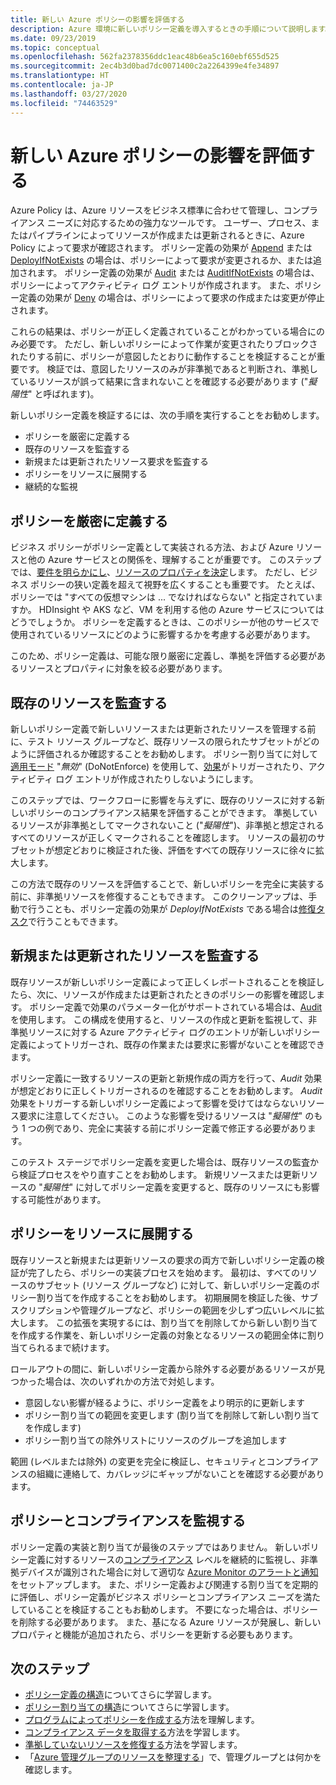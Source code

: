 ```yaml
---
title: 新しい Azure ポリシーの影響を評価する
description: Azure 環境に新しいポリシー定義を導入するときの手順について説明します。
ms.date: 09/23/2019
ms.topic: conceptual
ms.openlocfilehash: 562fa2378356ddc1eac48b6ea5c160ebf655d525
ms.sourcegitcommit: 2ec4b3d0bad7dc0071400c2a2264399e4fe34897
ms.translationtype: HT
ms.contentlocale: ja-JP
ms.lasthandoff: 03/27/2020
ms.locfileid: "74463529"
---
```

# <a name="evaluate-the-impact-of-a-new-azure-policy"></a>新しい Azure ポリシーの影響を評価する

Azure Policy は、Azure リソースをビジネス標準に合わせて管理し、コンプライアンス ニーズに対応するための強力なツールです。 ユーザー、プロセス、またはパイプラインによってリソースが作成または更新されるときに、Azure Policy によって要求が確認されます。 ポリシー定義の効果が [Append](./effects.md#deny) または [DeployIfNotExists](./effects.md#deployifnotexists) の場合は、ポリシーによって要求が変更されるか、または追加されます。 ポリシー定義の効果が [Audit](./effects.md#audit) または [AuditIfNotExists](./effects.md#auditifnotexists) の場合は、ポリシーによってアクティビティ ログ エントリが作成されます。 また、ポリシー定義の効果が [Deny](./effects.md#deny) の場合は、ポリシーによって要求の作成または変更が停止されます。

これらの結果は、ポリシーが正しく定義されていることがわかっている場合にのみ必要です。 ただし、新しいポリシーによって作業が変更されたりブロックされたりする前に、ポリシーが意図したとおりに動作することを検証することが重要です。 検証では、意図したリソースのみが非準拠であると判断され、準拠しているリソースが誤って結果に含まれないことを確認する必要があります ("_擬陽性_" と呼ばれます)。

新しいポリシー定義を検証するには、次の手順を実行することをお勧めします。

- ポリシーを厳密に定義する
- 既存のリソースを監査する
- 新規または更新されたリソース要求を監査する
- ポリシーをリソースに展開する
- 継続的な監視

## <a name="tightly-define-your-policy"></a>ポリシーを厳密に定義する

ビジネス ポリシーがポリシー定義として実装される方法、および Azure リソースと他の Azure サービスとの関係を、理解することが重要です。 このステップでは、[要件を明らかにし](../tutorials/create-custom-policy-definition.md#identify-requirements)、[リソースのプロパティを決定](../tutorials/create-custom-policy-definition.md#determine-resource-properties)します。
ただし、ビジネス ポリシーの狭い定義を超えて視野を広くすることも重要です。 たとえば、ポリシーでは "すべての仮想マシンは ... でなければならない" と指定されていますか。 HDInsight や AKS など、VM を利用する他の Azure サービスについてはどうでしょうか。 ポリシーを定義するときは、このポリシーが他のサービスで使用されているリソースにどのように影響するかを考慮する必要があります。

このため、ポリシー定義は、可能な限り厳密に定義し、準拠を評価する必要があるリソースとプロパティに対象を絞る必要があります。

## <a name="audit-existing-resources"></a>既存のリソースを監査する

新しいポリシー定義で新しいリソースまたは更新されたリソースを管理する前に、テスト リソース グループなど、既存リソースの限られたサブセットがどのように評価されるか確認することをお勧めします。 ポリシー割り当てに対して[適用モード](./assignment-structure.md#enforcement-mode)
 "_無効_" (DoNotEnforce) を使用して、[効果](./effects.md)がトリガーされたり、アクティビティ ログ エントリが作成されたりしないようにします。

このステップでは、ワークフローに影響を与えずに、既存のリソースに対する新しいポリシーのコンプライアンス結果を評価することができます。 準拠しているリソースが非準拠としてマークされないこと ("_擬陽性_")、非準拠と想定されるすべてのリソースが正しくマークされることを確認します。
リソースの最初のサブセットが想定どおりに検証された後、評価をすべての既存リソースに徐々に拡大します。

この方法で既存のリソースを評価することで、新しいポリシーを完全に実装する前に、非準拠リソースを修復することもできます。 このクリーンアップは、手動で行うことも、ポリシー定義の効果が _DeployIfNotExists_ である場合は[修復タスク](../how-to/remediate-resources.md)で行うこともできます。

## <a name="audit-new-or-updated-resources"></a>新規または更新されたリソースを監査する

既存リソースが新しいポリシー定義によって正しくレポートされることを検証したら、次に、リソースが作成または更新されたときのポリシーの影響を確認します。 ポリシー定義で効果のパラメーター化がサポートされている場合は、[Audit](./effects.md#audit) を使用します。 この構成を使用すると、リソースの作成と更新を監視して、非準拠リソースに対する Azure アクティビティ ログのエントリが新しいポリシー定義によってトリガーされ、既存の作業または要求に影響がないことを確認できます。

ポリシー定義に一致するリソースの更新と新規作成の両方を行って、_Audit_ 効果が想定どおりに正しくトリガーされるのを確認することをお勧めします。 _Audit_ 効果をトリガーする新しいポリシー定義によって影響を受けてはならないリソース要求に注意してください。
このような影響を受けるリソースは "_擬陽性_" のもう 1 つの例であり、完全に実装する前にポリシー定義で修正する必要があります。

このテスト ステージでポリシー定義を変更した場合は、既存リソースの監査から検証プロセスをやり直すことをお勧めします。 新規リソースまたは更新リソースの "_擬陽性_" に対してポリシー定義を変更すると、既存のリソースにも影響する可能性があります。

## <a name="deploy-your-policy-to-resources"></a>ポリシーをリソースに展開する

既存リソースと新規または更新リソースの要求の両方で新しいポリシー定義の検証が完了したら、ポリシーの実装プロセスを始めます。 最初は、すべてのリソースのサブセット (リソース グループなど) に対して、新しいポリシー定義のポリシー割り当てを作成することをお勧めします。 初期展開を検証した後、サブスクリプションや管理グループなど、ポリシーの範囲を少しずつ広いレベルに拡大します。 この拡張を実現するには、割り当てを削除してから新しい割り当てを作成する作業を、新しいポリシー定義の対象となるリソースの範囲全体に割り当てられるまで続けます。

ロールアウトの間に、新しいポリシー定義から除外する必要があるリソースが見つかった場合は、次のいずれかの方法で対処します。

- 意図しない影響が経るように、ポリシー定義をより明示的に更新します
- ポリシー割り当ての範囲を変更します (割り当てを削除して新しい割り当てを作成します)
- ポリシー割り当ての除外リストにリソースのグループを追加します

範囲 (レベルまたは除外) の変更を完全に検証し、セキュリティとコンプライアンスの組織に連絡して、カバレッジにギャップがないことを確認する必要があります。

## <a name="monitor-your-policy-and-compliance"></a>ポリシーとコンプライアンスを監視する

ポリシー定義の実装と割り当てが最後のステップではありません。 新しいポリシー定義に対するリソースの[コンプライアンス](../how-to/get-compliance-data.md) レベルを継続的に監視し、非準拠デバイスが識別された場合に対して適切な [Azure Monitor のアラートと通知](../../../azure-monitor/platform/alerts-overview.md)をセットアップします。 また、ポリシー定義および関連する割り当てを定期的に評価し、ポリシー定義がビジネス ポリシーとコンプライアンス ニーズを満たしていることを検証することもお勧めします。 不要になった場合は、ポリシーを削除する必要があります。 また、基になる Azure リソースが発展し、新しいプロパティと機能が追加されたら、ポリシーを更新する必要もあります。

## <a name="next-steps"></a>次のステップ

- [ポリシー定義の構造](./definition-structure.md)についてさらに学習します。
- [ポリシー割り当ての構造](./assignment-structure.md)についてさらに学習します。
- [プログラムによってポリシーを作成する](../how-to/programmatically-create.md)方法を理解します。
- [コンプライアンス データを取得する](../how-to/get-compliance-data.md)方法を学習します。
- [準拠していないリソースを修復する](../how-to/remediate-resources.md)方法を学習します。
- 「[Azure 管理グループのリソースを整理する](../../management-groups/overview.md)」で、管理グループとは何かを確認します。